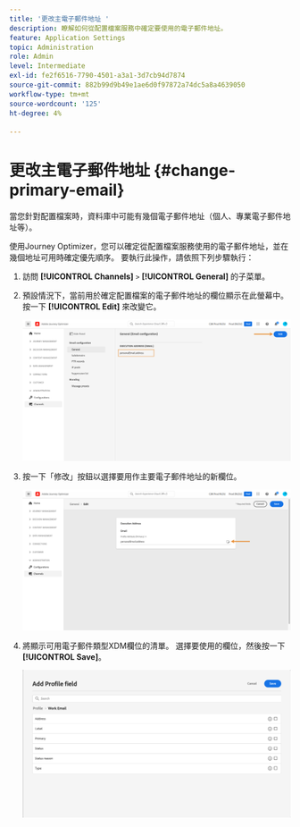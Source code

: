 ```yaml
---
title: '更改主電子郵件地址 '
description: 瞭解如何從配置檔案服務中確定要使用的電子郵件地址。
feature: Application Settings
topic: Administration
role: Admin
level: Intermediate
exl-id: fe2f6516-7790-4501-a3a1-3d7cb94d7874
source-git-commit: 882b99d9b49e1ae6d0f97872a74dc5a8a4639050
workflow-type: tm+mt
source-wordcount: '125'
ht-degree: 4%

---
```


# 更改主電子郵件地址 {#change-primary-email}

當您針對配置檔案時，資料庫中可能有幾個電子郵件地址（個人、專業電子郵件地址等）。

使用Journey Optimizer，您可以確定從配置檔案服務使用的電子郵件地址，並在幾個地址可用時確定優先順序。 要執行此操作，請依照下列步驟執行：

1. 訪問  **[!UICONTROL Channels]** `>` **[!UICONTROL General]** 的子菜單。
1. 預設情況下，當前用於確定配置檔案的電子郵件地址的欄位顯示在此螢幕中。 按一下 **[!UICONTROL Edit]** 來改變它。

   ![](assets/primary-address.png)

1. 按一下「修改」按鈕以選擇要用作主要電子郵件地址的新欄位。

   ![](assets/primary-address-edit.png)

1. 將顯示可用電子郵件類型XDM欄位的清單。 選擇要使用的欄位，然後按一下 **[!UICONTROL Save]**。

   ![](assets/primary-address-field.png)

<!--1. You can also select an additional field to use as secondary email address. This allows you to determine which field to use if the primary field is empty for a profile. >> will be done later on-->
